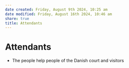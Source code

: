 ```yaml
---
date created: Friday, August 9th 2024, 10:25 am
date modified: Friday, August 16th 2024, 10:46 am
share: true
title: Attendants
---
```

  
# Attendants  
  
- The people help people of the Danish court and visitors  
